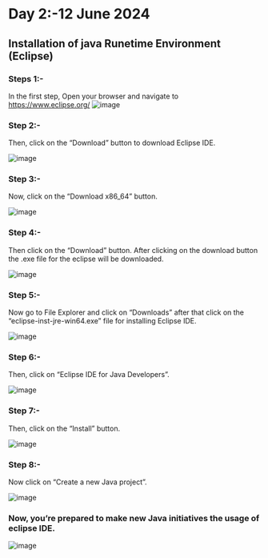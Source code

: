 # Day 2:-12 June 2024
## Installation of java Runetime Environment (Eclipse)

### Steps 1:-
In the first step, Open your browser and navigate to https://www.eclipse.org/
![image](https://github.com/user-attachments/assets/586d443b-a66e-4ae7-b269-f84cfd28e4a4)


### Step 2:-
Then, click on the “Download” button to download Eclipse IDE.

![image](https://github.com/user-attachments/assets/5b0e520f-8397-47cd-8ed0-d7d6023cc897)
### Step 3:-
Now, click on the “Download x86_64” button. 

![image](https://github.com/user-attachments/assets/bfd8422f-2998-456a-9866-283f50b97eca)

### Step 4:-
Then click on the “Download” button. After clicking on the download button the .exe file for the eclipse will be downloaded.

![image](https://github.com/user-attachments/assets/cb9d40ae-7a4e-4bba-bba3-75790cf4b917)

### Step 5:-
Now go to File Explorer and click on “Downloads” after that click on the “eclipse-inst-jre-win64.exe” file for installing Eclipse IDE.

![image](https://github.com/user-attachments/assets/a5253bfb-766c-4ad5-b355-9ad66245ff99)

### Step 6:-
Then, click on “Eclipse IDE for Java Developers”.

![image](https://github.com/user-attachments/assets/85ca122d-f04e-41af-a8d9-96da273e2a98)

### Step 7:-
Then, click on the “Install” button.

![image](https://github.com/user-attachments/assets/73d2b941-332d-4186-8bed-1c0c08c9d887)

### Step 8:-
Now click on “Create a new Java project”. 

![image](https://github.com/user-attachments/assets/c98527da-20c0-4f19-8f75-2b4f5829b3b8)

### Now, you’re prepared to make new Java initiatives the usage of eclipse IDE.

![image](https://github.com/user-attachments/assets/2de2381a-9fae-4dc2-8d6e-0195fd313e59)
